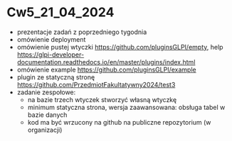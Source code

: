 # Cw5_21_04_2024

* prezentacje zadań z poprzedniego tygodnia
* omówienie deployment
* omówienie pustej wtyczki https://github.com/pluginsGLPI/empty, help https://glpi-developer-documentation.readthedocs.io/en/master/plugins/index.html
* omówienie example https://github.com/pluginsGLPI/example
* plugin ze statyczną stronę https://github.com/PrzedmiotFakultatywny2024/test3
* zadanie zespołowe:
    * na bazie trzech wtyczek stworzyć własną wtyczkę
    * minimum statyczna strona, wersja zaawansowana: obsługa tabel w bazie danych
    * kod ma być wrzucony na github na publiczne repozytorium (w organizacji)
